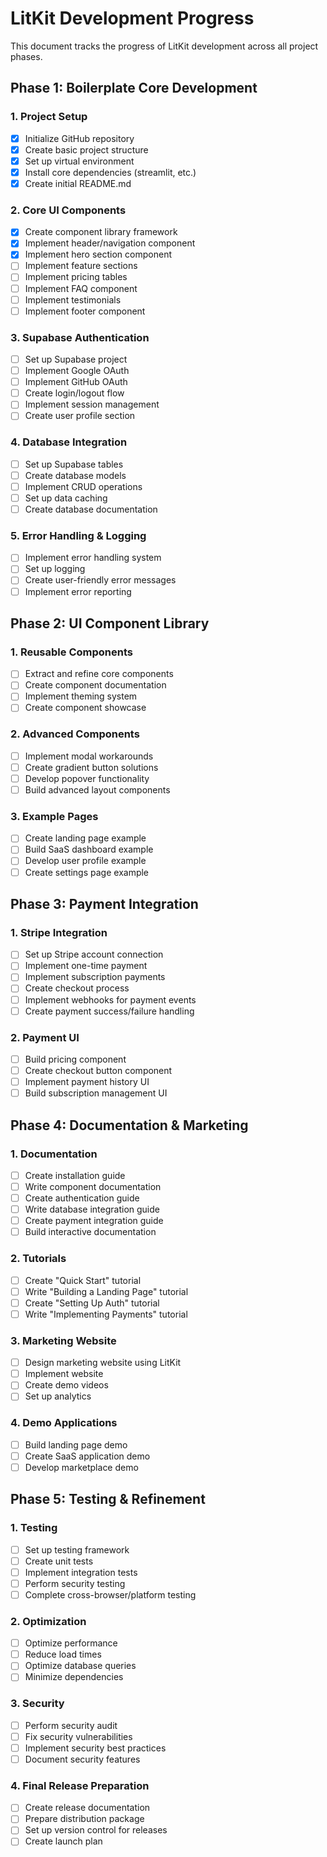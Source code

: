 # LitKit Development Progress

This document tracks the progress of LitKit development across all project phases.

## Phase 1: Boilerplate Core Development

### 1. Project Setup

- [x] Initialize GitHub repository
- [x] Create basic project structure
- [x] Set up virtual environment
- [x] Install core dependencies (streamlit, etc.)
- [x] Create initial README.md

### 2. Core UI Components

- [x] Create component library framework
- [x] Implement header/navigation component
- [x] Implement hero section component
- [ ] Implement feature sections
- [ ] Implement pricing tables
- [ ] Implement FAQ component
- [ ] Implement testimonials
- [ ] Implement footer component

### 3. Supabase Authentication

- [ ] Set up Supabase project
- [ ] Implement Google OAuth
- [ ] Implement GitHub OAuth
- [ ] Create login/logout flow
- [ ] Implement session management
- [ ] Create user profile section

### 4. Database Integration

- [ ] Set up Supabase tables
- [ ] Create database models
- [ ] Implement CRUD operations
- [ ] Set up data caching
- [ ] Create database documentation

### 5. Error Handling & Logging

- [ ] Implement error handling system
- [ ] Set up logging
- [ ] Create user-friendly error messages
- [ ] Implement error reporting

## Phase 2: UI Component Library

### 1. Reusable Components

- [ ] Extract and refine core components
- [ ] Create component documentation
- [ ] Implement theming system
- [ ] Create component showcase

### 2. Advanced Components

- [ ] Implement modal workarounds
- [ ] Create gradient button solutions
- [ ] Develop popover functionality
- [ ] Build advanced layout components

### 3. Example Pages

- [ ] Create landing page example
- [ ] Build SaaS dashboard example
- [ ] Develop user profile example
- [ ] Create settings page example

## Phase 3: Payment Integration

### 1. Stripe Integration

- [ ] Set up Stripe account connection
- [ ] Implement one-time payment
- [ ] Implement subscription payments
- [ ] Create checkout process
- [ ] Implement webhooks for payment events
- [ ] Create payment success/failure handling

### 2. Payment UI

- [ ] Build pricing component
- [ ] Create checkout button component
- [ ] Implement payment history UI
- [ ] Build subscription management UI

## Phase 4: Documentation & Marketing

### 1. Documentation

- [ ] Create installation guide
- [ ] Write component documentation
- [ ] Create authentication guide
- [ ] Write database integration guide
- [ ] Create payment integration guide
- [ ] Build interactive documentation

### 2. Tutorials

- [ ] Create "Quick Start" tutorial
- [ ] Write "Building a Landing Page" tutorial
- [ ] Create "Setting Up Auth" tutorial
- [ ] Write "Implementing Payments" tutorial

### 3. Marketing Website

- [ ] Design marketing website using LitKit
- [ ] Implement website
- [ ] Create demo videos
- [ ] Set up analytics

### 4. Demo Applications

- [ ] Build landing page demo
- [ ] Create SaaS application demo
- [ ] Develop marketplace demo

## Phase 5: Testing & Refinement

### 1. Testing

- [ ] Set up testing framework
- [ ] Create unit tests
- [ ] Implement integration tests
- [ ] Perform security testing
- [ ] Complete cross-browser/platform testing

### 2. Optimization

- [ ] Optimize performance
- [ ] Reduce load times
- [ ] Optimize database queries
- [ ] Minimize dependencies

### 3. Security

- [ ] Perform security audit
- [ ] Fix security vulnerabilities
- [ ] Implement security best practices
- [ ] Document security features

### 4. Final Release Preparation

- [ ] Create release documentation
- [ ] Prepare distribution package
- [ ] Set up version control for releases
- [ ] Create launch plan
